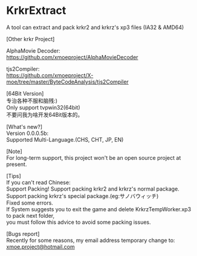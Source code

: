 # KrkrExtract
A tool can extract and pack krkr2 and krkrz's xp3 files (IA32 & AMD64)  

[Other krkr Project]  
 
AlphaMovie Decoder:  
https://github.com/xmoeproject/AlphaMovieDecoder

tjs2Compiler:  
https://github.com/xmoeproject/X-moe/tree/master/ByteCodeAnalysis/tjs2Compiler

[64Bit Version]  
专治各种不服和脑残:)  
Only support tvpwin32(64bit)  
不要问我为啥开发64Bit版本的。  
   
[What's new?]  
Version 0.0.0.5b:  
Supported Multi-Language.(CHS, CHT, JP, EN)  


[Note]  
For long-term support, this project won't be an open source project at present.


[Tips]  
If you can't read Chinese:  
Support Packing! 
Support packing krkr2 and krkrz's normal package.  
Support packing krkrz's special package.(eg:サノバウィッチ)  
Fixed some errors.  
If System suggests you to exit the game and delete KrkrzTempWorker.xp3 to pack next folder,  
you must follow this advice to avoid some packing issues.  

[Bugs report]  
Recently for some reasons, my email address temporary change to: xmoe.project@hotmail.com


